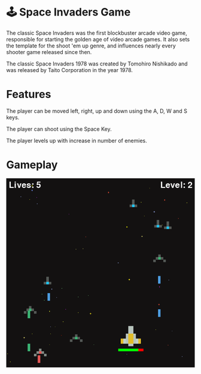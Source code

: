 # 🕹️ Space Invaders Game

The classic Space Invaders was the first blockbuster arcade video game, responsible for starting the golden age of video arcade games. It also sets the template for the shoot 'em up genre, and influences nearly every shooter game released since then.

The classic Space Invaders 1978 was created by Tomohiro Nishikado and was released by Taito Corporation in the year 1978.

# Features

The player can be moved left, right, up and down using the A, D, W and S keys.

The player can shoot using the Space Key.

The player levels up with increase in number of enemies.

# Gameplay

![Alt text](assets/spaceinvaders.PNG?raw=true "Space Invaders Game")
